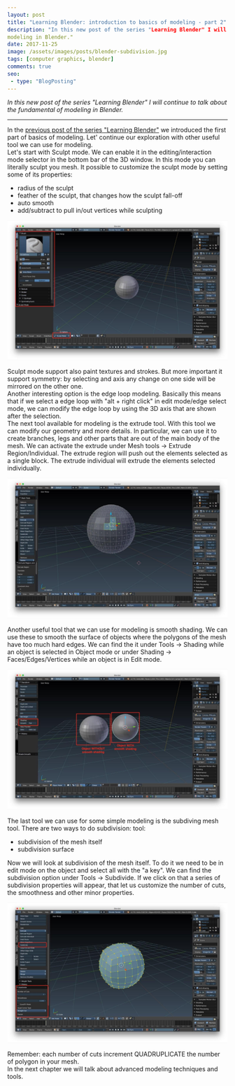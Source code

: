 ```yaml
---
layout: post
title: "Learning Blender: introduction to basics of modeling - part 2"
description: "In this new post of the series "Learning Blender" I will continue to talk about the fundamental of 
modeling in Blender."
date: 2017-11-25
image: /assets/images/posts/blender-subdivision.jpg
tags: [computer graphics, blender]
comments: true
seo:
 - type: "BlogPosting"
---
```


*In this new post of the series "Learning Blender" I will continue to talk about the fundamental of modeling in Blender.*

---

In the [previous post of the series "Learning Blender"](TODO) we introduced the first part of basics of modeling. 
Let' continue our exploration with other useful tool we can use for modeling.  
Let's start with Sculpt mode. We can enable it in the editing/interaction mode selector in the bottom bar of the 3D 
window. In this mode you can literally sculpt you mesh. It possible to customize the sculpt mode by setting some of 
its properties:

* radius of the sculpt
* feather of the sculpt, that changes how the sculpt fall-off
* auto smooth
* add/subtract to pull in/out vertices while sculpting

![blender sculpting](/assets/images/posts/blender-sculpting.jpg "blender sculpting")

Sculpt mode support also paint textures and strokes. But more important it support symmetry: by selecting and axis 
any change on one side will be mirrored on the other one.  
Another interesting option is the edge loop modeling. Basically this means that if we select a edge loop with "alt +
 right click" in edit mode/edge select mode, we can modify the edge loop by using the 3D axis that are shown after the
  selection.  
  The next tool available for modeling is the extrude tool. With this tool we can modify our geometry and more 
  details. In particular, we can use it to create branches, legs and other parts that are out of the main body of the
   mesh. We can activate the extrude under Mesh tools -> Extrude Region/Individual. The extrude region will push out 
   the elements selected as a single block. The extrude individual will extrude the elements selected individually.  
    
![blender extrude](/assets/images/posts/blender-extrude.jpg "blender extrude")
    
Another useful tool that we can use for modeling is smooth shading. We can use these to smooth the surface of objects
 where the polygons of the mesh have too much hard edges. We can find the it under Tools -> Shading while an object 
 is selected in Object mode or under Shading -> Faces/Edges/Vertices while an object is in Edit mode.  

![blender smooth shading](/assets/images/posts/blender-smooth-shading.jpg "blender smooth shading")

The last tool we can use for some simple modeling is the subdiving mesh tool. There are two ways to do subdivision: 
tool: 

* subdivision of the mesh itself
* subdivision surface

Now we will look at subdivision of the mesh itself. To do it we need to be in edit mode on the object and select all 
with the "a key". We can find the subdivision option under Tools -> Subdivide. If we click on that a series of 
subdivision properties will appear, that let us customize the number of cuts, the smoothness and other minor properties.

![blender subdivision](/assets/images/posts/blender-subdivision.jpg "blender subdivision")

Remember: each number of cuts increment QUADRUPLICATE the number of polygon in your mesh.  
In the next chapter we will talk about advanced modeling techniques and tools.